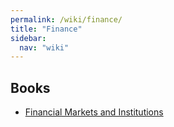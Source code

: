 ```yaml
---
permalink: /wiki/finance/
title: "Finance"
sidebar:
  nav: "wiki"
---
```


## Books

* [Financial Markets and Institutions](https://www.mheducation.com/highered/product/financial-markets-institutions-saunders-cornett/M9781259919718.html)
